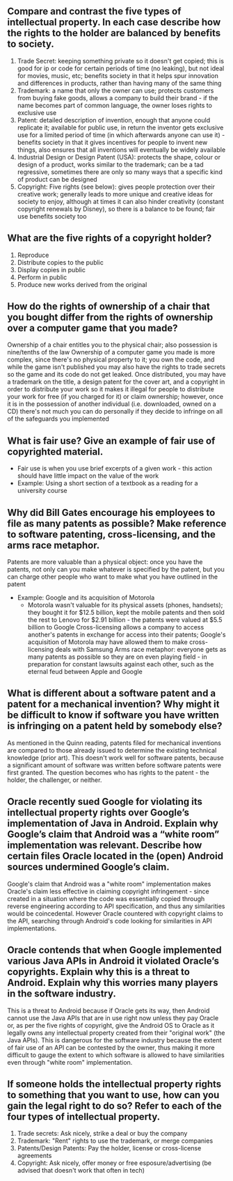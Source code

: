 ## Compare and contrast the five types of intellectual property. In each case describe how the rights to the holder are balanced by benefits to society.

1. Trade Secret: keeping something private so it doesn't get copied; this is good for ip or code for certain periods of time (no leaking), but not ideal for movies, music, etc; benefits society in that it helps spur innovation and differences in products, rather than having many of the same thing
2. Trademark: a name that only the owner can use; protects customers from buying fake goods, allows a company to build their brand - if the name becomes part of common language, the owner loses rights to exclusive use
3. Patent: detailed description of invention, enough that anyone could replicate it; available for public use, in return the inventor gets exclusive use for a limited period of time (in which afterwards anyone can use it) - benefits society in that it gives incentives for people to invent new things, also ensures that all inventions will eventually be widely available
4. Industrial Design or Design Patent (USA): protects the shape, colour or design of a product, works similar to the trademark; can be a tad regressive, sometimes there are only so many ways that a specific kind of product can be designed
5. Copyright: Five rights (see below): gives people protection over their creative work; generally leads to more unique and creative ideas for society to enjoy, although at times it can also hinder creativity (constant copyright renewals by Disney), so there is a balance to be found; fair use benefits society too

## What are the five rights of a copyright holder?

1. Reproduce
2. Distribute copies to the public
3. Display copies in public
4. Perform in public
5. Produce new works derived from the original

## How do the rights of ownership of a chair that you bought differ from the rights of ownership over a computer game that you made? 

Ownership of a chair entitles you to the physical chair; also possession is nine/tenths of the law
Ownership of a computer game you made is more complex, since there's no physical property to it; you own the code, and while the game isn't published you may also have the rights to trade secrets so the game and its code do not get leaked.
Once distributed, you may have a trademark on the title, a design patent for the cover art, and a copyright in order to distribute your work so it makes it illegal for people to distribute your work for free (if you charged for it) or claim ownership; however, once it is in the possession of another individual (i.e. downloaded, owned on a CD) there's not much you can do personally if they decide to infringe on all of the safeguards you implemented

## What is fair use? Give an example of fair use of copyrighted material. 

- Fair use is when you use brief excerpts of a given work - this action should have little impact on the value of the work
- Example: Using a short section of a textbook as a reading for a university course

## Why did Bill Gates encourage his employees to file as many patents as possible? Make reference to software patenting, cross-licensing, and the arms race metaphor.

Patents are more valuable than a physical object: once you have the patents, not only can you make whatever is specified by the patent, but you can charge other people who want to make what you have outlined in the patent
- Example: Google and its acquisition of Motorola
  - Motorola wasn't valuable for its physical assets (phones, handsets); they bought it for $12.5 billion, kept the mobile patents and then sold the rest to Lenovo for $2.91 billion - the patents were valued at $5.5 billion to Google
Cross-licensing allows a company to access another's patents in exchange for access into their patents; Google's acquisition of Motorola may have allowed them to make cross-licensing deals with Samsung
Arms race metaphor: everyone gets as many patents as possible so they are on even playing field - in preparation for constant lawsuits against each other, such as the eternal feud between Apple and Google

## What is different about a software patent and a patent for a mechanical invention? Why might it be difficult to know if software you have written is infringing on a patent held by somebody else?

As mentioned in the Quinn reading, patents filed for mechanical inventions are compared to those already issued to determine the existing technical knowledge (prior art). This doesn't work well for software patents, because a significant amount of software was written before software patents were first granted. The question becomes who has rights to the patent - the holder, the challenger, or neither.

## Oracle recently sued Google for violating its intellectual property rights over Google’s implementation of Java in Android. Explain why Google’s claim that Android was a “white room” implementation was relevant. Describe how certain files Oracle located in the (open) Android sources undermined Google’s claim. 

Google's claim that Android was a "white room" implementation makes Oracle's claim less effective in claiming copyright infringement - since created in a situation where the code was essentially copied through reverse engineering according to API specification, and thus any similarities would be coincedental. However Oracle countered with copyright claims to the API, searching through Android's code looking for similarities in API implementations.

## Oracle contends that when Google implemented various Java APIs in Android it violated Oracle’s copyrights. Explain why this is a threat to Android. Explain why this worries many players in the software industry.

This is a threat to Android because if Oracle gets its way, then Android cannot use the Java APIs that are in use right now unless they pay Oracle or, as per the five rights of copyright, give the Android OS to Oracle as it legally owns any intellectual property created from their "original work" (the Java APIs). This is dangerous for the software industry because the extent of fair use of an API can be contested by the owner, thus making it more difficult to gauge the extent to which software is allowed to have similarities even through "white room" implementation.

## If someone holds the intellectual property rights to something that you want to use, how can you gain the legal right to do so? Refer to each of the four types of intellectual property.

1. Trade secrets: Ask nicely, strike a deal or buy the company
2. Trademark: "Rent" rights to use the trademark, or merge companies
3. Patents/Design Patents: Pay the holder, license or cross-license agreements
4. Copyright: Ask nicely, offer money or free esposure/advertising (be advised that doesn't work that often in tech)
